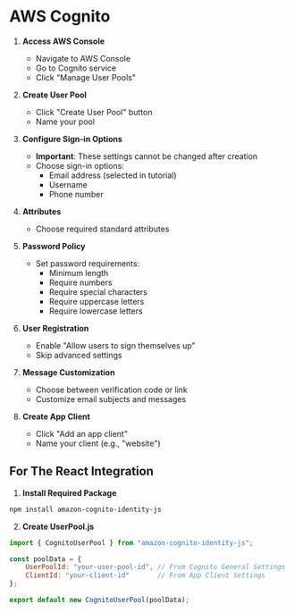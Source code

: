 
# AWS Cognito 

1. **Access AWS Console**
   - Navigate to AWS Console
   - Go to Cognito service
   - Click "Manage User Pools"

2. **Create User Pool**
   - Click "Create User Pool" button
   - Name your pool 

3. **Configure Sign-in Options**
   - **Important**: These settings cannot be changed after creation
   - Choose sign-in options:
     - Email address (selected in tutorial)
     - Username
     - Phone number

4. **Attributes**
   - Choose required standard attributes

5. **Password Policy**
   - Set password requirements:
     - Minimum length
     - Require numbers
     - Require special characters
     - Require uppercase letters
     - Require lowercase letters

6. **User Registration**
   - Enable "Allow users to sign themselves up"
   - Skip advanced settings


7. **Message Customization**
   - Choose between verification code or link
   - Customize email subjects and messages

8. **Create App Client**
   - Click "Add an app client"
   - Name your client (e.g., "website")
 



## For The React Integration

1. **Install Required Package**
```bash
npm install amazon-cognito-identity-js
```

2. **Create UserPool.js**
```javascript
import { CognitoUserPool } from "amazon-cognito-identity-js";

const poolData = {
    UserPoolId: "your-user-pool-id", // From Cognito General Settings
    ClientId: "your-client-id"       // From App Client Settings
};

export default new CognitoUserPool(poolData);
```




